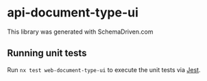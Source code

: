 
# api-document-type-ui

This library was generated with SchemaDriven.com

## Running unit tests

Run `nx test web-document-type-ui` to execute the unit tests via [Jest](https://jestjs.io).

